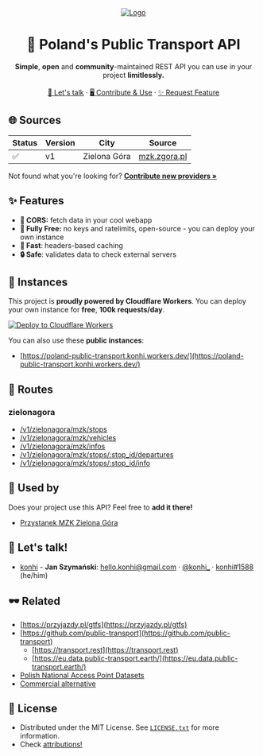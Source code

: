 <div align="center">
<a href="#">
    <img src="https://user-images.githubusercontent.com/61631665/160162690-04047e63-f704-44f7-9d30-7e9685236ba1.png" alt="Logo">
</a>



<br>
<h1 align="center">🚌 Poland's Public Transport API</h1>

  <p align="center">
      <b>Simple</b>, <b>open</b> and <b>community</b>-maintained REST API you can use in your project <b>limitlessly.</b>
    <br>
    <br>
    <a href="#-lets-talk">💬 Let's talk</a>
    ·
    <a href="https://github.com/konhi/poland-public-transport-api/blob/main/CONTRIBUTING.MD">🖥 Contribute & Use</a>
    ·
    <a href="https://github.com/konhi/poland-public-transport-api/issues">✨ Request Feature</a>
  </p>
</div>

## 🌐 Sources

| Status | Version | City | Source |
|--------|---------|------|--------|
| ✅ | v1 | Zielona Góra | [mzk.zgora.pl](https://mzk.zgora.pl) |

Not found what you're looking for?  [**Contribute new providers »**](https://github.com/konhi/poland-public-transport-api/blob/main/CONTRIBUTING.MD)

## ✨ Features
- **🔌 CORS:** fetch data in your cool webapp
- **🥰 Fully Free:** no keys and ratelimits, open-source - you can deploy your own instance
- **💨 Fast**: headers-based caching
- **🔒 Safe**: validates data to check external servers

## 💖 Instances
This project is **proudly powered by Cloudflare Workers**. You can deploy your own instance for **free**, **100k requests/day**.

[![Deploy to Cloudflare Workers](https://deploy.workers.cloudflare.com/button)](https://deploy.workers.cloudflare.com/?url=https://github.com/konhi/poland-public-transport-api)

You can also use these **public instances**:
- [https://poland-public-transport.konhi.workers.dev/](https://poland-public-transport.konhi.workers.dev/)

## 🔌 Routes
### zielonagora
- [/v1/zielonagora/mzk/stops](https://poland-public-transport.konhi.workers.dev/v1/zielonagora/mzk/stops)
- [/v1/zielonagora/mzk/vehicles](https://poland-public-transport.konhi.workers.dev/v1/zielonagora/mzk/vehicles)
- [/v1/zielonagora/mzk/infos](https://poland-public-transport.konhi.workers.dev/v1/zielonagora/mzk/stops)
- [/v1/zielonagora/mzk/stops/:stop_id/departures](https://poland-public-transport.konhi.workers.dev/v1/zielonagora/mzk/stops/75/departures)
- [/v1/zielonagora/mzk/stops/:stop_id/info](https://poland-public-transport.konhi.workers.dev/v1/zielonagora/mzk/stops/75/info)

## 🌌 Used by
Does your project use this API? Feel free to **add it there!**

- [Przystanek MZK Zielona Góra](https://github.com/Wybranowsky/przystanek-mzk)

## 💬 Let's talk!
- [konhi](https://github.com/konhi) - **Jan Szymański**: [<hello.konhi@gmail.com>](mailto:hello.konhi@gmail.com) · [@konhi_](https://twitter.com/konhi_) · [konhi#1588](https://discord.com) (he/him)

## 🕶 Related
- [https://przyjazdy.pl/gtfs](https://przyjazdy.pl/gtfs)
- [https://github.com/public-transport](https://github.com/public-transport)
  - [https://transport.rest](https://transport.rest)
  - [https://eu.data.public-transport.earth/](https://eu.data.public-transport.earth/)
- [Polish National Access Point Datasets](https://dane.gov.pl/pl/dataset/1739,krajowy-punkt-dostepowy-kpd-multimodalne-usugi-informacji-o-podrozach)
- [Commercial alternative](https://jakdojade.pl/public/pages/api/rest_xml.html)

## 📜 License

- Distributed under the MIT License. See [`LICENSE.txt`](https://github.com/konhi/poland-public-transport-api/blob/main/LICENSE) for more information.
- Check [attributions!](https://github.com/konhi/poland-public-transport-api/blob/main/ATTRIBUTIONS.md)
